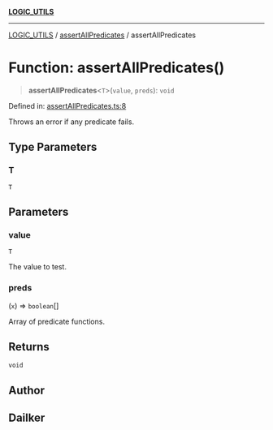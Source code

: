 [**LOGIC_UTILS**](../../README.md)

***

[LOGIC_UTILS](../../README.md) / [assertAllPredicates](../README.md) / assertAllPredicates

# Function: assertAllPredicates()

> **assertAllPredicates**\<`T`\>(`value`, `preds`): `void`

Defined in: [assertAllPredicates.ts:8](https://github.com/dailker/everyutil/blob/9ec04d41a381dab61073bf86e9abc70eaf55066d/src/logic/assertAllPredicates.ts#L8)

Throws an error if any predicate fails.

## Type Parameters

### T

`T`

## Parameters

### value

`T`

The value to test.

### preds

(`x`) => `boolean`[]

Array of predicate functions.

## Returns

`void`

## Author

## Dailker
